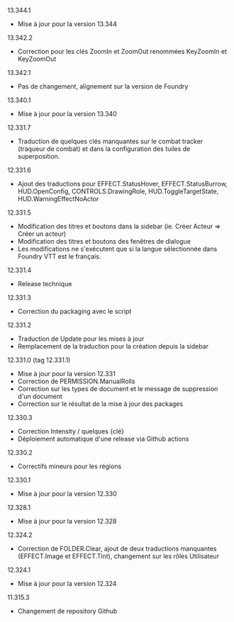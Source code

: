 13.344.1
- Mise à jour pour la version 13.344

13.342.2
- Correction pour les clés ZoomIn et ZoomOut renommées KeyZoomIn et KeyZoomOut

13.342.1
- Pas de changement, alignement sur la version de Foundry

13.340.1
- Mise à jour pour la version 13.340

12.331.7
- Traduction de quelques clés manquantes sur le combat tracker (traqueur de combat) et dans la configuration des tuiles de superposition.

12.331.6
- Ajout des traductions pour EFFECT.StatusHover, EFFECT.StatusBurrow, HUD.OpenConfig, CONTROLS.DrawingRole, HUD.ToggleTargetState, HUD.WarningEffectNoActor

12.331.5
- Modification des titres et boutons dans la sidebar (ie. Créer Acteur => Créer un acteur)
- Modification des titres et boutons des fenêtres de dialogue
- Les modifications ne s'exécutent que si la langue sélectionnée dans Foundry VTT est le français.

12.331.4
- Release technique

12.331.3
- Correction du packaging avec le script

12.331.2
- Traduction de Update pour les mises à jour
- Remplacement de la traduction pour la création depuis la sidebar

12.331.0 (tag 12.331.1)
- Mise à jour pour la version 12.331
- Correction de PERMISSION.ManualRolls
- Correction sur les types de document et le message de suppression d'un document
- Correction sur le résultat de la mise à jour des packages

12.330.3
- Correction Intensity / quelques {clé}
- Déploiement automatique d'une release via Github actions

12.330.2
- Correctifs mineurs pour les régions

12.330.1
- Mise à jour pour la version 12.330

12.328.1
- Mise à jour pour la version 12.328

12.324.2
- Correction de FOLDER.Clear, ajout de deux traductions manquantes (EFFECT.Image et EFFECT.Tint), changement sur les rôles Utilisateur

12.324.1
- Mise à jour pour la version 12.324

11.315.3
- Changement de repository Github
